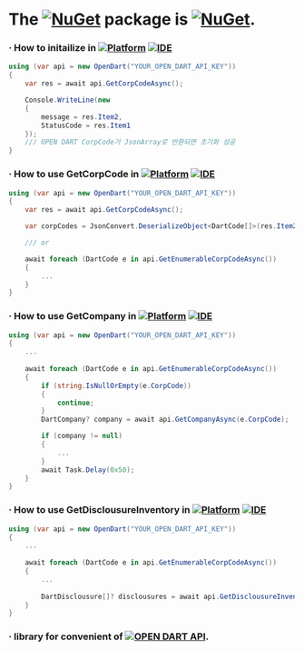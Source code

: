 # The [![NuGet](https://img.shields.io/badge/NuGet-004880?style=plastic&logoColor=white&logo=nuget)](https://nuget.org) package is [![NuGet](https://img.shields.io/nuget/v/ShareInvest.OpenDart.API?label=ShareInvest.OpenDart.API&style=plastic&logo=nuget&color=004880)](https://www.nuget.org/packages/ShareInvest.OPENDART.API).
### · How to initailize in [![Platform](https://img.shields.io/nuget/v/Microsoft.NETCore.Platforms?label=CSharp&style=plastic&logo=.NET&color=512BD4)](https://versionsof.net) [![IDE](https://img.shields.io/badge/Visual%20Studio-2022-5C2D91?style=plastic&logoColor=white&logo=visualstudio)](https://learn.microsoft.com/en-us/visualstudio/releases/2022)
```C#
using (var api = new OpenDart("YOUR_OPEN_DART_API_KEY"))
{
    var res = await api.GetCorpCodeAsync();

    Console.WriteLine(new
    {
        message = res.Item2,
        StatusCode = res.Item1
    });
    /// OPEN DART CorpCode가 JsonArray로 반환되면 초기화 성공
}
```
### · How to use GetCorpCode in [![Platform](https://img.shields.io/nuget/v/Microsoft.NETCore.Platforms?label=CSharp&style=plastic&logo=.NET&color=512BD4)](https://versionsof.net) [![IDE](https://img.shields.io/badge/Visual%20Studio-2022-5C2D91?style=plastic&logoColor=white&logo=visualstudio)](https://learn.microsoft.com/en-us/visualstudio/releases/2022)
```C#
using (var api = new OpenDart("YOUR_OPEN_DART_API_KEY"))
{
    var res = await api.GetCorpCodeAsync();

    var corpCodes = JsonConvert.DeserializeObject<DartCode[]>(res.Item2);

    /// or

    await foreach (DartCode e in api.GetEnumerableCorpCodeAsync())
    {
        ...
    }
}
```
### · How to use GetCompany in [![Platform](https://img.shields.io/nuget/v/Microsoft.NETCore.Platforms?label=CSharp&style=plastic&logo=.NET&color=512BD4)](https://versionsof.net) [![IDE](https://img.shields.io/badge/Visual%20Studio-2022-5C2D91?style=plastic&logoColor=white&logo=visualstudio)](https://learn.microsoft.com/en-us/visualstudio/releases/2022)
```C#
using (var api = new OpenDart("YOUR_OPEN_DART_API_KEY"))
{
    ...
    
    await foreach (DartCode e in api.GetEnumerableCorpCodeAsync())
    {
        if (string.IsNullOrEmpty(e.CorpCode))
        {
            continue;
        }
        DartCompany? company = await api.GetCompanyAsync(e.CorpCode);

        if (company != null)
        {
            ...
        }
        await Task.Delay(0x50);
    }
}
```
### · How to use GetDisclousureInventory in [![Platform](https://img.shields.io/nuget/v/Microsoft.NETCore.Platforms?label=CSharp&style=plastic&logo=.NET&color=512BD4)](https://versionsof.net) [![IDE](https://img.shields.io/badge/Visual%20Studio-2022-5C2D91?style=plastic&logoColor=white&logo=visualstudio)](https://learn.microsoft.com/en-us/visualstudio/releases/2022)
```C#
using (var api = new OpenDart("YOUR_OPEN_DART_API_KEY"))
{
    ...
    
    await foreach (DartCode e in api.GetEnumerableCorpCodeAsync())
    {
        ...
        
        DartDisclousure[]? disclousures = await api.GetDisclousureInventoryAsync(e.CorpCode);
    }
}
```
### · library for convenient of [![OPEN DART API](https://github.com/cyberprophet/securities-modules/actions/workflows/open-dart-api.yml/badge.svg?event=push)](https://github.com/cyberprophet/securities-modules/actions/workflows/open-dart-api.yml).
